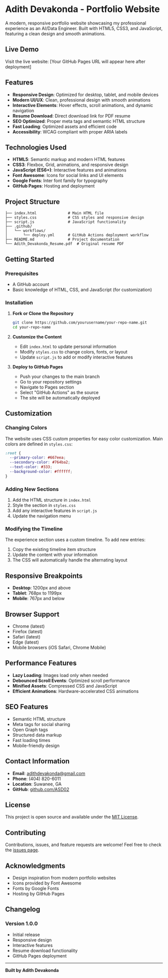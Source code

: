 # Adith Devakonda - Portfolio Website

A modern, responsive portfolio website showcasing my professional experience as an AI/Data Engineer. Built with HTML5, CSS3, and JavaScript, featuring a clean design and smooth animations.

## Live Demo

Visit the live website: [Your GitHub Pages URL will appear here after deployment]

## Features

- **Responsive Design**: Optimized for desktop, tablet, and mobile devices
- **Modern UI/UX**: Clean, professional design with smooth animations
- **Interactive Elements**: Hover effects, scroll animations, and dynamic navigation
- **Resume Download**: Direct download link for PDF resume
- **SEO Optimized**: Proper meta tags and semantic HTML structure
- **Fast Loading**: Optimized assets and efficient code
- **Accessibility**: WCAG compliant with proper ARIA labels

## Technologies Used

- **HTML5**: Semantic markup and modern HTML features
- **CSS3**: Flexbox, Grid, animations, and responsive design
- **JavaScript (ES6+)**: Interactive features and animations
- **Font Awesome**: Icons for social links and UI elements
- **Google Fonts**: Inter font family for typography
- **GitHub Pages**: Hosting and deployment

## Project Structure

```
├── index.html              # Main HTML file
├── styles.css              # CSS styles and responsive design
├── script.js               # JavaScript functionality
├── .github/
│   └── workflows/
│       └── deploy.yml      # GitHub Actions deployment workflow
├── README.md               # Project documentation
└── Adith_Devakonda_Resume.pdf  # Original resume PDF
```

## Getting Started

### Prerequisites

- A GitHub account
- Basic knowledge of HTML, CSS, and JavaScript (for customization)

### Installation

1. **Fork or Clone the Repository**
   ```bash
   git clone https://github.com/yourusername/your-repo-name.git
   cd your-repo-name
   ```

2. **Customize the Content**
   - Edit `index.html` to update personal information
   - Modify `styles.css` to change colors, fonts, or layout
   - Update `script.js` to add or modify interactive features

3. **Deploy to GitHub Pages**
   - Push your changes to the main branch
   - Go to your repository settings
   - Navigate to Pages section
   - Select "GitHub Actions" as the source
   - The site will be automatically deployed

## Customization

### Changing Colors

The website uses CSS custom properties for easy color customization. Main colors are defined in `styles.css`:

```css
:root {
  --primary-color: #667eea;
  --secondary-color: #764ba2;
  --text-color: #333;
  --background-color: #ffffff;
}
```

### Adding New Sections

1. Add the HTML structure in `index.html`
2. Style the section in `styles.css`
3. Add any interactive features in `script.js`
4. Update the navigation menu

### Modifying the Timeline

The experience section uses a custom timeline. To add new entries:

1. Copy the existing timeline item structure
2. Update the content with your information
3. The CSS will automatically handle the alternating layout

## Responsive Breakpoints

- **Desktop**: 1200px and above
- **Tablet**: 768px to 1199px
- **Mobile**: 767px and below

## Browser Support

- Chrome (latest)
- Firefox (latest)
- Safari (latest)
- Edge (latest)
- Mobile browsers (iOS Safari, Chrome Mobile)

## Performance Features

- **Lazy Loading**: Images load only when needed
- **Debounced Scroll Events**: Optimized scroll performance
- **Minified Assets**: Compressed CSS and JavaScript
- **Efficient Animations**: Hardware-accelerated CSS animations

## SEO Features

- Semantic HTML structure
- Meta tags for social sharing
- Open Graph tags
- Structured data markup
- Fast loading times
- Mobile-friendly design

## Contact Information

- **Email**: adithdevakonda@gmail.com
- **Phone**: (404) 820-6011
- **Location**: Suwanee, GA
- **GitHub**: [github.com/ASD02](https://github.com/ASD02)

## License

This project is open source and available under the [MIT License](LICENSE).

## Contributing

Contributions, issues, and feature requests are welcome! Feel free to check the [issues page](../../issues).

## Acknowledgments

- Design inspiration from modern portfolio websites
- Icons provided by Font Awesome
- Fonts by Google Fonts
- Hosting by GitHub Pages

## Changelog

### Version 1.0.0
- Initial release
- Responsive design
- Interactive features
- Resume download functionality
- GitHub Pages deployment

---

**Built by Adith Devakonda**
